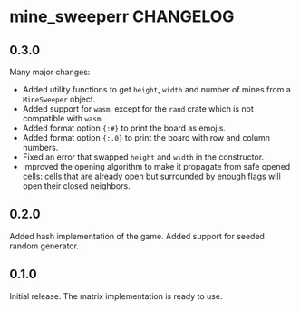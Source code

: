# mine_sweeperr CHANGELOG

## 0.3.0
Many major changes:
- Added utility functions to get `height`, `width` and number of mines from a `MineSweeper` object.
- Added support for `wasm`, except for the `rand` crate which is not compatible with `wasm`.
- Added format option `{:#}` to print the board as emojis.
- Added format option `{:.0}` to print the board with row and column numbers.
- Fixed an error that swapped `height` and `width` in the constructor.
- Improved the opening algorithm to make it propagate from safe opened cells:
cells that are already open but surrounded by enough flags will open their closed neighbors.

## 0.2.0
Added hash implementation of the game. Added support for seeded random generator.

## 0.1.0
Initial release. The matrix implementation is ready to use.
